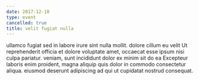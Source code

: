 ```yaml
---
date: 2017-12-10
type: event
cancelled: true
title: velit fugiat nulla
---
```

ullamco fugiat sed in labore irure sint nulla mollit. dolore cillum eu velit Ut reprehenderit officia et dolore voluptate amet, occaecat esse ipsum nisi culpa pariatur. veniam, sunt incididunt dolor ex minim sit do ea Excepteur laboris enim proident, magna aliquip quis dolor in commodo consectetur aliqua. eiusmod deserunt adipiscing ad qui ut cupidatat nostrud consequat.